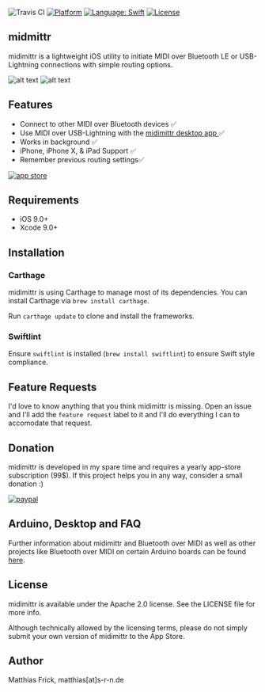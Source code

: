 ![Travis CI](https://travis-ci.org/sieren/midimittr.svg?branch=master "Travis CI
Status") 
[![Platform](https://img.shields.io/cocoapods/p/NotificationBannerSwift.svg?style=flat)](http://cocoapods.org/pods/NotificationBannerSwift)
<a href="https://developer.apple.com/swift"><img src="https://img.shields.io/badge/swift-4.0-4BC51D.svg?style=flat" alt="Language: Swift" /></a>
[![License](https://img.shields.io/github/license/sieren/midimittr.svg?style=flat)](http://cocoapods.org/pods/NotificationBannerSwift)
## midmittr

midimittr is a lightweight iOS utility to initiate MIDI over Bluetooth LE or USB-Lightning connections with simple routing options.

![alt text](https://raw.githubusercontent.com/sieren/midimittr/master/media/example1.png "midimittr MIDI Devices" )
![alt text](https://raw.githubusercontent.com/sieren/midimittr/master/media/example2.png "midimittr BLE Clients")
## Features
- Connect to other MIDI over Bluetooth devices ✅
- Use MIDI over USB-Lightning with the [midimittr desktop app ](https://github.com/sieren/midimittrusb)✅
- Works in background ✅
- iPhone, iPhone X, & iPad Support ✅
- Remember previous routing settings✅

[![app store](https://linkmaker.itunes.apple.com/assets/shared/badges/en-us/appstore-lrg.svg)](https://itunes.apple.com/us/app/midimittr/id925495245?mt=8)

## Requirements

 - iOS 9.0+
 - Xcode 9.0+

## Installation

### Carthage

midimittr is using Carthage to manage most of its dependencies. You can install Carthage via `brew install carthage`.

Run `carthage update` to clone and install the frameworks.

### Swiftlint

Ensure `swiftlint` is installed (`brew install swiftlint`) to ensure Swift style compliance.

## Feature Requests

I'd love to know anything that you think midimittr is missing. Open an issue and I'll add the `feature request` label to it and I'll do everything I can to accomodate that request.

## Donation

midimittr is developed in my spare time and requires a yearly app-store subscription (99$). If this project helps you in any way, consider a small donation :)

[![paypal](https://www.paypalobjects.com/en_US/i/btn/btn_donateCC_LG.gif)](https://www.paypal.com/cgi-bin/webscr?cmd=_donations&business=WC74EF774344J&lc=US&item_name=midimittr&no_note=0&no_shipping=1&currency_code=EUR&bn=PP%2dDonationsBF%3abtn_donateCC_LG%2egif%3aNonHostedJ)

## Arduino, Desktop and FAQ

Further information about midimittr and Bluetooth over MIDI as well as other projects like Bluetooth over MIDI on certain Arduino boards can be found [here](http://www.s-r-n.de/midimittr).
## License

midimittr is available under the Apache 2.0 license. See the LICENSE file for more info.

Although technically allowed by the licensing terms, please do not simply submit your own version of midimittr to the App Store.


## Author

Matthias Frick, matthias[at]s-r-n.de
